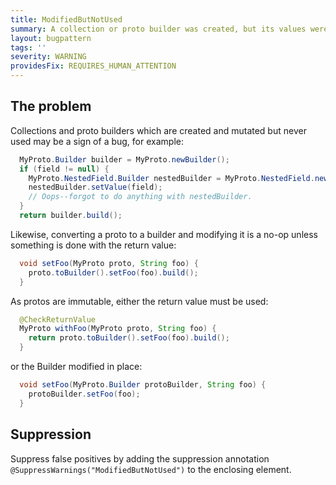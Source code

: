 ```yaml
---
title: ModifiedButNotUsed
summary: A collection or proto builder was created, but its values were never accessed.
layout: bugpattern
tags: ''
severity: WARNING
providesFix: REQUIRES_HUMAN_ATTENTION
---
```


<!--
*** AUTO-GENERATED, DO NOT MODIFY ***
To make changes, edit the @BugPattern annotation or the explanation in docs/bugpattern.
-->

## The problem
Collections and proto builders which are created and mutated but never used may
be a sign of a bug, for example:

```java
  MyProto.Builder builder = MyProto.newBuilder();
  if (field != null) {
    MyProto.NestedField.Builder nestedBuilder = MyProto.NestedField.newBuilder();
    nestedBuilder.setValue(field);
    // Oops--forgot to do anything with nestedBuilder.
  }
  return builder.build();
```

Likewise, converting a proto to a builder and modifying it is a no-op unless
something is done with the return value:

```java
  void setFoo(MyProto proto, String foo) {
    proto.toBuilder().setFoo(foo).build();
  }
```

As protos are immutable, either the return value must be used:

```java
  @CheckReturnValue
  MyProto withFoo(MyProto proto, String foo) {
    return proto.toBuilder().setFoo(foo).build();
  }
```

or the Builder modified in place:

```java
  void setFoo(MyProto.Builder protoBuilder, String foo) {
    protoBuilder.setFoo(foo);
  }
```

## Suppression
Suppress false positives by adding the suppression annotation `@SuppressWarnings("ModifiedButNotUsed")` to the enclosing element.
